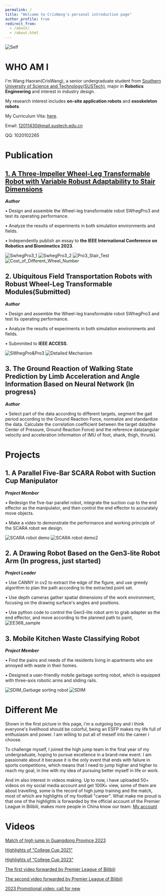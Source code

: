 ```yaml
---
permalink: /
title: "Welcome to CrisWang's personal introduction page"
author_profile: true
redirect_from: 
  - /about/
  - /about.html
---
```




![Self](Self.png)


WHO AM I
===
I'm Wang Haoran(CrisWang), a senior undergraduate student from [Southern University of Science and Technology(SUSTech)](https://www.sustech.edu.cn), major in **Robotics Engineering** and interest in industry design.

My research interest includes **on-site application robots** and **exoskeleton robots**.

My Curriculum Vita: [here](Haoran_Wang_NOC_CV.pdf).

Email: 12011430@mail.sustech.edu.cn

QQ: 1020102265

Publication
===

[**1. A Three-Impeller Wheel-Leg Transformable Robot with Variable Robust Adaptability to Stair Dimensions**](https://ieeexplore.ieee.org/document/10354942)
---
***Author***

•	Design and assemble the Wheel-leg transformable robot SWhegPro3 and test its operating performance.

•	Analyze the results of experiments in both simulation environments and fields. 

•	Independently publish an essay to **the IEEE International Conference on Robotics and Biomimetics 2023**.

![SwhegPro3_1](SwhegPro3_1.gif) ![SwhegPro3_2](SwhegPro3_2.gif)
![Pro3_Stair_Test](Pro3_Stair_Test.png)
![Cost_of_Different_Wheel_Number](Cost_of_Different_Wheel_Number.png)

**2. Ubiquitous Field Transportation Robots with Robust Wheel-Leg Transformable Modules(Submitted)**
---
***Author***

•	Design and assemble the Wheel-leg transformable robot SWhegPro3 and test its operating performance.

•	Analyze the results of experiments in both simulation environments and fields. 

•	Submmited to **IEEE ACCESS**.

![SWhegPro&Pro3](SWhegPro&Pro3.png)
![Detailed Mechanism](Detailed_Mechanism.png)

**3. The Ground Reaction of Walking State Prediction by Limb Acceleration and Angle Information Based on Neural Network (In progress)**
---
***Author***

•	Select part of the data according to different targets, segment the gait period according to the Ground Reaction Force, normalize and standardize the data. Calculate the correlation coefficient between the target data(the Center of Pressure, Ground Reaction Force) and the reference data(angular velocity and acceleration information of IMU of foot, shank, thigh, thrunk).





Projects
===
**1. A Parallel Five-Bar SCARA Robot with Suction Cup Manipulator**
---
***Project Member***

•	Redesign the five-bar parallel robot, integrate the suction cup to the end effector as the manipulator, and then control the end effector to accurately move objects.

•	Make a video to demonstrate the performance and working principle of the SCARA robot we design.



![SCARA robot demo](SCARA_robot_demo.gif) ![SCARA robot demo2](SCARA_robot_demo2.gif)

**2. A Drawing Robot Based on the Gen3-lite Robot Arm (In progress, just started)**
---
***Project Leader***

•	Use CANNY in cv2 to extract the edge of the figure, and use greedy algorithm to plan the path according to the extracted point set.

•	Use depth cameras gather spatial dimensions of the work environment, focusing on the drawing surface's angles and positions.

•	Use python code to control the Gen3-lite robot arm to grab adapter as the end effector, and move according to the planned path to paint, 
![EE368_sample](EE368.png)



**3. Mobile Kitchen Waste Classifying Robot**
---
***Project Member***

•	Find the pains and needs of the residents living in apartments who are annoyed with waste in their homes.

•	Designed a user-friendly mobile garbage sorting robot, which is equipped with three-axis robotic arms and sliding rails.



![SDIM_Garbage sorting robot](SDIM_Garbage_sorting_robot.gif)
![SDIM](SDIM.png)

Different Me
===
Shown in the first picture in this page, i'm a outgoing boy and i think everyone's livelihood should be colorful, being an ESFP makes my life full of enthusiasm and power. I am willing to put all of meself into the career i choose.

To challenge myself, I joined the high jump team in the final year of my undergraduate, hoping to pursue excellence in a brand-new event. I am passionate about it because it 
is the only event that ends with failure in sports competitions, which means that I need to jump higher and higher to reach my goal, in line with my idea of pursuing better myself in life or work.

And im also interest in videos making. Up to now, i have uploaded 50+ videos on my social media account and get 100K+ view, some of them are about travelling, some is the record of high jump training and the match, most of which are highlights of my football "career". What make me proud is that one of the highlights is forwarded by the official account of the Premier League in Bilibili, makes more people in China know our team. [My account](https://b23.tv/PuBgKcU)


Videos
===
[Match of high jump in Guangdong Province 2023](https://b23.tv/l7CkQUz)

[Highlights of "College Cup 2021"](https://b23.tv/5Hgt3DD)

[Highlights of "College Cup 2023"](https://b23.tv/Dut0e7q)

[The first video forwarded by Premier League of Bilibili](https://b23.tv/2C0f05G)

[The second video forwarded by Premier League of Bilibili](https://b23.tv/Vnc2BWV)

[2023 Promotional video: call for new](https://b23.tv/7Nfu49q)


